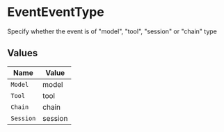 # EventEventType

Specify whether the event is of "model", "tool", "session" or "chain" type


## Values

| Name      | Value     |
| --------- | --------- |
| `Model`   | model     |
| `Tool`    | tool      |
| `Chain`   | chain     |
| `Session` | session   |